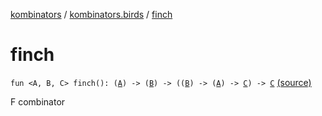 [kombinators](../index.md) / [kombinators.birds](index.md) / [finch](./finch.md)

# finch

`fun <A, B, C> finch(): (`[`A`](finch.md#A)`) -> (`[`B`](finch.md#B)`) -> ((`[`B`](finch.md#B)`) -> (`[`A`](finch.md#A)`) -> `[`C`](finch.md#C)`) -> `[`C`](finch.md#C) [(source)](https://github.com/pardom/kombinators/tree/master/src/main/kotlin/kombinators/birds/finch.kt#L6)

F combinator

